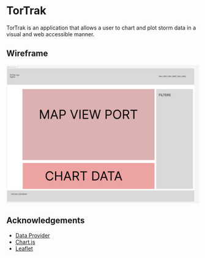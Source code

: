 # TorTrak

TorTrak is an application that allows a user to chart and plot storm data in a visual and web accessible manner.

## Wireframe

![TorTrak Wireframe](/img/wireframe.png "TorTrak Wireframe")

## Acknowledgements

* [Data Provider](https://www.spc.noaa.gov/)
* [Chart.js](https://www.chartjs.org/)
* [Leaflet](https://leafletjs.com/)
